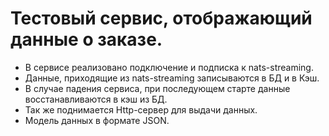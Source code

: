# Тестовый сервис, отображающий данные о заказе.

- В сервисе реализовано подключение и подписка к nats-streaming.
- Данные, приходящие из nats-streaming записываются в БД и в Кэш.
- В случае падения сервиса, при последующем старте данные восстанавливаются в кэш из БД.
- Так же поднимается Http-сервер для выдачи данных.
- Модель данных в формате JSON.
